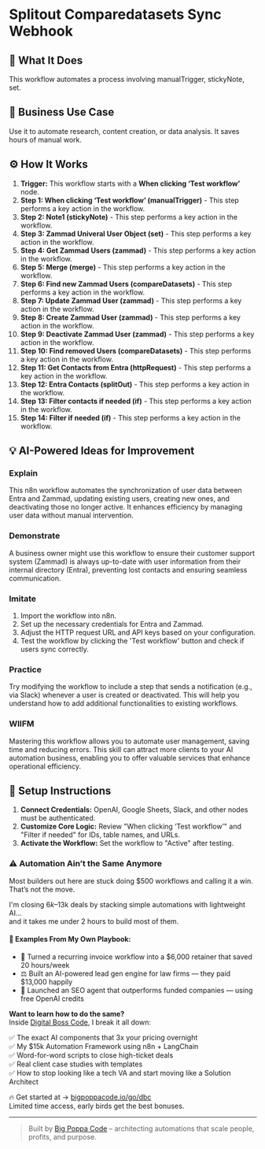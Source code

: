 # Splitout Comparedatasets Sync Webhook

## 🚀 What It Does
This workflow automates a process involving manualTrigger, stickyNote, set.

## 💼 Business Use Case
Use it to automate research, content creation, or data analysis. It saves hours of manual work.

## ⚙️ How It Works
1.  **Trigger:** This workflow starts with a **When clicking ‘Test workflow’** node.
2. **Step 1: When clicking ‘Test workflow’ (manualTrigger)** - This step performs a key action in the workflow.
3. **Step 2: Note1 (stickyNote)** - This step performs a key action in the workflow.
4. **Step 3: Zammad Univeral User Object (set)** - This step performs a key action in the workflow.
5. **Step 4: Get Zammad Users (zammad)** - This step performs a key action in the workflow.
6. **Step 5: Merge (merge)** - This step performs a key action in the workflow.
7. **Step 6: Find new Zammad Users (compareDatasets)** - This step performs a key action in the workflow.
8. **Step 7: Update Zammad User (zammad)** - This step performs a key action in the workflow.
9. **Step 8: Create Zammad User (zammad)** - This step performs a key action in the workflow.
10. **Step 9: Deactivate Zammad User (zammad)** - This step performs a key action in the workflow.
11. **Step 10: Find removed Users (compareDatasets)** - This step performs a key action in the workflow.
12. **Step 11: Get Contacts from Entra (httpRequest)** - This step performs a key action in the workflow.
13. **Step 12: Entra Contacts (splitOut)** - This step performs a key action in the workflow.
14. **Step 13: Filter contacts if needed (if)** - This step performs a key action in the workflow.
15. **Step 14: Filter if needed (if)** - This step performs a key action in the workflow.

## 💡 AI-Powered Ideas for Improvement
### Explain
This n8n workflow automates the synchronization of user data between Entra and Zammad, updating existing users, creating new ones, and deactivating those no longer active. It enhances efficiency by managing user data without manual intervention.

### Demonstrate
A business owner might use this workflow to ensure their customer support system (Zammad) is always up-to-date with user information from their internal directory (Entra), preventing lost contacts and ensuring seamless communication.

### Imitate
1. Import the workflow into n8n.
2. Set up the necessary credentials for Entra and Zammad.
3. Adjust the HTTP request URL and API keys based on your configuration.
4. Test the workflow by clicking the 'Test workflow' button and check if users sync correctly.

### Practice
Try modifying the workflow to include a step that sends a notification (e.g., via Slack) whenever a user is created or deactivated. This will help you understand how to add additional functionalities to existing workflows.

### WIIFM
Mastering this workflow allows you to automate user management, saving time and reducing errors. This skill can attract more clients to your AI automation business, enabling you to offer valuable services that enhance operational efficiency.

## 🔧 Setup Instructions
1. **Connect Credentials:** OpenAI, Google Sheets, Slack, and other nodes must be authenticated.
2. **Customize Core Logic:** Review "When clicking ‘Test workflow’" and "Filter if needed" for IDs, table names, and URLs.
3. **Activate the Workflow:** Set the workflow to "Active" after testing.

### ⚠️ Automation Ain’t the Same Anymore

Most builders out here are stuck doing $500 workflows and calling it a win.  
That’s not the move.  

I'm closing $6k–$13k deals by stacking simple automations with lightweight AI...  
and it takes me under 2 hours to build most of them.

#### 🧠 Examples From My Own Playbook:
- 🔁 Turned a recurring invoice workflow into a $6,000 retainer that saved 20 hours/week  
- ⚖️ Built an AI-powered lead gen engine for law firms — they paid $13,000 happily  
- 🚀 Launched an SEO agent that outperforms funded companies — using free OpenAI credits  

**Want to learn how to do the same?**  
Inside [Digital Boss Code](https://bigpoppacode.io/go/dbc), I break it all down:

✅ The exact AI components that 3x your pricing overnight  
✅ My $15k Automation Framework using n8n + LangChain  
✅ Word-for-word scripts to close high-ticket deals  
✅ Real client case studies with templates  
✅ How to stop looking like a tech VA and start moving like a Solution Architect  

🔥 Get started at → [bigpoppacode.io/go/dbc](https://bigpoppacode.io/go/dbc)  
Limited time access, early birds get the best bonuses.

---
> Built by [Big Poppa Code](https://bigpoppacode.io) – architecting automations that scale people, profits, and purpose.

